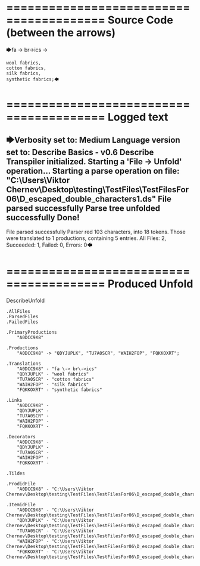========================================
Source Code (between the arrows)
========================================

🡆fa \-> br\->ics ->

    wool fabrics,
    cotton fabrics,
    silk fabrics,
    synthetic fabrics;🡄

========================================
Logged text
========================================

🡆Verbosity set to: Medium
Language version set to: Describe Basics - v0.6
Describe Transpiler initialized.
Starting a 'File -> Unfold' operation...
Starting a parse operation on file: "C:\Users\Viktor Chernev\Desktop\testing\TestFiles\TestFilesFor06\D_escaped_double_characters1.ds"
File parsed successfully
Parse tree unfolded successfully
Done!
------------------------
File parsed successfully
Parser red 103 characters, into 18 tokens.
Those were translated to 1 productions, containing 5 entries.
All Files: 2, Succeeded: 1, Failed: 0, Errors: 0🡄

========================================
Produced Unfold
========================================

DescribeUnfold

    .AllFiles
    .ParsedFiles
    .FailedFiles

    .PrimaryProductions
        "A0DCC9X8" 

    .Productions
        "A0DCC9X8" -> "QDYJUPLK", "TU7A0SCR", "WAIH2FOP", "FQKKOXRT";

    .Translations
        "A0DCC9X8" - "fa \-> br\->ics"
        "QDYJUPLK" - "wool fabrics"
        "TU7A0SCR" - "cotton fabrics"
        "WAIH2FOP" - "silk fabrics"
        "FQKKOXRT" - "synthetic fabrics"

    .Links
        "A0DCC9X8" - 
        "QDYJUPLK" - 
        "TU7A0SCR" - 
        "WAIH2FOP" - 
        "FQKKOXRT" - 

    .Decorators
        "A0DCC9X8" - 
        "QDYJUPLK" - 
        "TU7A0SCR" - 
        "WAIH2FOP" - 
        "FQKKOXRT" - 

    .Tildes

    .ProdidFile
        "A0DCC9X8" - "C:\Users\Viktor Chernev\Desktop\testing\TestFiles\TestFilesFor06\D_escaped_double_characters1.ds"

    .ItemidFile
        "A0DCC9X8" - "C:\Users\Viktor Chernev\Desktop\testing\TestFiles\TestFilesFor06\D_escaped_double_characters1.ds"
        "QDYJUPLK" - "C:\Users\Viktor Chernev\Desktop\testing\TestFiles\TestFilesFor06\D_escaped_double_characters1.ds"
        "TU7A0SCR" - "C:\Users\Viktor Chernev\Desktop\testing\TestFiles\TestFilesFor06\D_escaped_double_characters1.ds"
        "WAIH2FOP" - "C:\Users\Viktor Chernev\Desktop\testing\TestFiles\TestFilesFor06\D_escaped_double_characters1.ds"
        "FQKKOXRT" - "C:\Users\Viktor Chernev\Desktop\testing\TestFiles\TestFilesFor06\D_escaped_double_characters1.ds"

